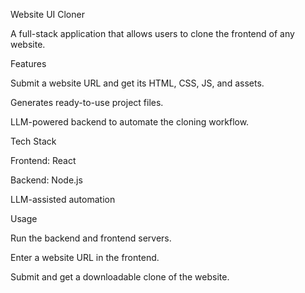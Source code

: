 Website UI Cloner

A full-stack application that allows users to clone the frontend of any website.

Features

Submit a website URL and get its HTML, CSS, JS, and assets.

Generates ready-to-use project files.

LLM-powered backend to automate the cloning workflow.

Tech Stack

Frontend: React

Backend: Node.js

LLM-assisted automation

Usage

Run the backend and frontend servers.

Enter a website URL in the frontend.

Submit and get a downloadable clone of the website.
